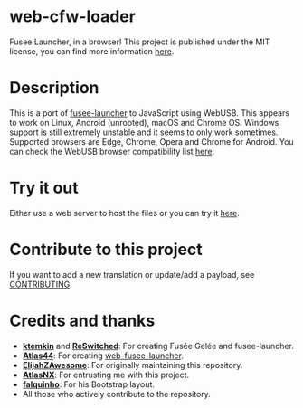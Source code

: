 # web-cfw-loader
Fusee Launcher, in a browser!
This project is published under the MIT license, you can find more information [here](https://github.com/lordfriky/web-cfw-loader/blob/master/LICENSE).

# Description
This is a port of [fusee-launcher](https://github.com/Qyriad/fusee-launcher) to JavaScript using WebUSB. This appears to work on Linux, Android (unrooted), macOS and Chrome OS. Windows support is still extremely unstable and it seems to only work sometimes.
Supported browsers are Edge, Chrome, Opera and Chrome for Android. You can check the WebUSB browser compatibility list [here](https://caniuse.com/#feat=webusb).

# Try it out
Either use a web server to host the files or you can try it [here](https://lordfriky.github.io/web-cfw-loader).

# Contribute to this project
If you want to add a new translation or update/add a payload, see [CONTRIBUTING](https://github.com/lordfriky/web-cfw-loader/blob/master/CONTRIBUTING.md).

# Credits and thanks
- [**ktemkin**](https://github.com/ktemkin) and [**ReSwitched**](https://github.com/reswitched): For creating Fusée Gelée and fusee-launcher.
- [**Atlas44**](https://github.com/atlas44): For creating [web-fusee-launcher](https://github.com/atlas44/web-fusee-launcher).
- [**ElijahZAwesome**](https://github.com/ElijahZAwesome): For originally maintaining this repository.
- [**AtlasNX**](https://github.com/AtlasNX): For entrusting me with this project.
- [**falquinho**](https://github.com/falquinho): For his Bootstrap layout.
- All those who actively contribute to the repository.
